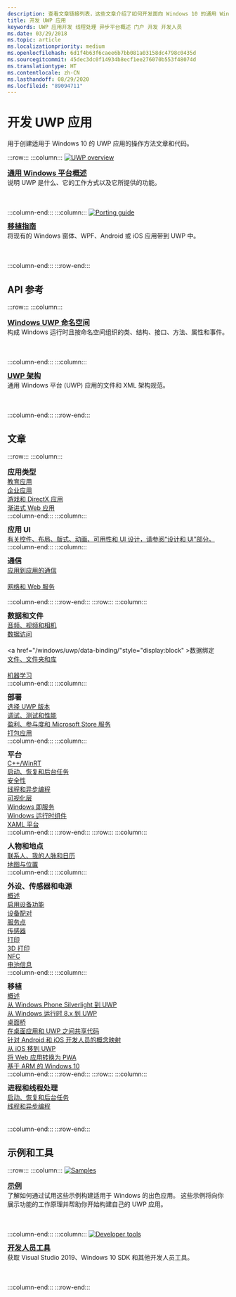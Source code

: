 ```yaml
---
description: 查看文章链接列表，这些文章介绍了如何开发面向 Windows 10 的通用 Windows 平台 (UWP) 应用，还提供了概述、示例和 API 参考。
title: 开发 UWP 应用
keywords: UWP 应用开发 线程处理 异步平台概述 门户 开发 开发人员
ms.date: 03/29/2018
ms.topic: article
ms.localizationpriority: medium
ms.openlocfilehash: 6d1f4b63f6caee6b7bb081a03158dc4798c0435d
ms.sourcegitcommit: 45dec3dc0f14934b8ecf1ee276070b553f48074d
ms.translationtype: HT
ms.contentlocale: zh-CN
ms.lasthandoff: 08/29/2020
ms.locfileid: "89094711"
---
```

# <a name="develop-uwp-apps"></a>开发 UWP 应用

用于创建适用于 Windows 10 的 UWP 应用的操作方法文章和代码。

:::row:::
    :::column:::
        <a href="/windows/uwp/get-started/universal-application-platform-guide">
            <img src="https://docs.microsoft.com//media/hubs/windows/win_developer-uwp.svg" alt="UWP overview" />
        </a><br/>
        <h3 style="margin-top: 10px; margin-bottom: 0px"><a href="/windows/uwp/get-started/universal-application-platform-guide">通用 Windows 平台概述</a></h3>
        <p style="margin-top: 0px; margin-bottom: 50px">说明 UWP 是什么、它的工作方式以及它所提供的功能。</p>
    :::column-end:::
    :::column:::
        <a href="/windows/uwp/porting/index">
            <img src="https://docs.microsoft.com/media/illustrations/teams-fast-track.svg" alt="Porting guide" />
        </a><br/>
        <h3 style="margin-top: 10px; margin-bottom: 0px"><a href="/windows/uwp/porting/index">移植指南</a></h3>
        <p style="margin-top: 0px; margin-bottom: 50px">将现有的 Windows 窗体、WPF、Android 或 iOS 应用带到 UWP 中。</p>
    :::column-end:::
:::row-end:::

<!-- <ul class="panelContent cardsH" style="margin-left: 1px">
    <li>
        <a href="/windows/uwp/get-started/universal-application-platform-guide" style="display:block">
        <div class="cardSize">
            <div class="cardPadding">
                <div class="card">
                    <div class="cardImageOuter">
                        <div class="cardImage" style="background-color: #f2f2f2">                 
                            <img src="https://docs.microsoft.com//media/hubs/windows/win_developer-uwp.svg" alt="UWP overview"/>
                        </div>
                    </div>
                    <div class="cardText">
                        <h3>Overview of the Universal Windows Platform</h3>
                        <p>An explanation of what UWP is, how it works, and the features it provides.</p>
                    </div>
                </div>
            </div>
        </div>
        </a>
    </li>
    <li>
        <a href="/windows/uwp/porting/index" style="display:block">
        <div class="cardSize">
            <div class="cardPadding">
                <div class="card">
                    <div class="cardImageOuter">
                        <div class="cardImage" style="background-color: #f2f2f2">                
                            <img src="https://docs.microsoft.com/media/illustrations/teams-fast-track.svg" alt="Porting guide" />
                        </div>
                    </div>                
                    <div class="cardText">
                        <h3>Porting guide</h3>
                        <p>Bring your existing Windows Forms, WPF, Android, or iOS app to UWP. </p>
                    </div>
                </div>
            </div>
        </div>
        </a>
    </li>                 
</ul> -->

## <a name="api-reference"></a>API 参考

:::row:::
    :::column:::
        <h3 style="margin-top: 10px; margin-bottom: 0px"><a href="/uwp/api">Windows UWP 命名空间</a></h3>
        <p style="margin-top: 0px; margin-bottom: 50px">构成 Windows 运行时且按命名空间组织的类、结构、接口、方法、属性和事件。</p>
    :::column-end:::
    :::column:::
        <h3 style="margin-top: 10px; margin-bottom: 0px"><a href="/uwp/schemas/">UWP 架构</a></h3>
        <p style="margin-top: 0px; margin-bottom: 50px">通用 Windows 平台 (UWP) 应用的文件和 XML 架构规范。</p>
    :::column-end:::
:::row-end:::

<!-- <ul class="panelContent cardsH" style="margin-left: 1px">
    <li>
        <a href="/uwp/api" style="display:block">
        <div class="cardSize">
            <div class="cardPadding">
                <div class="card">
                    <div class="cardText">
                        <h3>Windows UWP namespaces</h3>
                        <p>The classes, structures, interfaces, methods, properties, and events that make up the Windows Runtime, organized by namespace.</p>
                    </div>
                </div>
            </div>
        </div>
        </a>
    </li>
    <li>
        <a href="/uwp/schemas/" style="display:block">
        <div class="cardSize">
            <div class="cardPadding">
                <div class="card">
                    <div class="cardText">
                        <h3>Schemas for UWP</h3>
                        <p>File and XML schema specifications for Universal Windows Platform (UWP) apps. </p>
                    </div>
                </div>
            </div>
        </div>
        </a>
    </li>                 
</ul> -->

## <a name="articles"></a>文章

:::row:::
    :::column:::
        <h3 style="margin-top: 10px; margin-bottom: 0px">应用类型</h3>
        <a href="/windows/uwp/apps-for-education/">教育应用</a><br/>
        <a href="/windows/uwp/enterprise/">企业应用</a><br/>
        <a href="/windows/uwp/gaming/">游戏和 DirectX 应用</a><br/>
        <a href="/microsoft-edge/progressive-web-apps">渐进式 Web 应用</a><br/>
    :::column-end:::
    :::column:::
        <h3 style="margin-top: 10px; margin-bottom: 0px">应用 UI</h3>
        <a href="https://developer.microsoft.com/windows/apps/design">有关控件、布局、版式、动画、可用性和 UI 设计，请参阅“设计和 UI”部分。</a><br/>
    :::column-end:::
    :::column:::
        <h3 style="margin-top: 10px; margin-bottom: 0px">通信</h3>
        <a style="display:block" href="/windows/uwp/app-to-app/">应用到应用的通信</a><br/>
        <a style="display:block" href="/windows/uwp/networking/">网络和 Web 服务</a><br/>
    :::column-end:::
:::row-end:::
:::row:::
    :::column:::
        <h3 style="margin-top: 10px; margin-bottom: 0px">数据和文件</h3>
        <a href="/windows/uwp/audio-video-camera/">音频、视频和相机</a><br/>
        <a href="/windows/uwp/data-access/" style="display:block" >数据访问</a><br/>
        <a href="/windows/uwp/data-binding/"style="display:block" >数据绑定</a><br/>
        <a href="/windows/uwp/files/" style="display:block" >文件、文件夹和库</a><br/>
        <a href="/windows/uwp/machine-learning/">机器学习</a><br/>
    :::column-end:::
    :::column:::
        <h3 style="margin-top: 10px; margin-bottom: 0px">部署</h3>
        <a href="/windows/uwp/updates-and-versions/choose-a-uwp-version">选择 UWP 版本</a><br/>
        <a href="/windows/uwp/debug-test-perf/">调试、测试和性能</a><br/>
        <a href="/windows/uwp/monetize/">盈利、参与度和 Microsoft Store 服务</a><br/>
        <a href="/windows/uwp/packaging/">打包应用</a><br/>
    :::column-end:::
    :::column:::
        <h3 style="margin-top: 10px; margin-bottom: 0px">平台</h3>
        <a href="/windows/uwp/cpp-and-winrt-apis/">C++/WinRT</a><br/>
        <a href="/windows/uwp/launch-resume/">启动、恢复和后台任务</a><br/>
        <a href="/windows/uwp/security/">安全性</a><br/>
        <a href="/windows/uwp/threading-async/">线程和异步编程</a><br/>
        <a href="/windows/uwp/composition/visual-layer">可视化层</a><br/>
        <a href="/windows/uwp/updates-and-versions/application-development-for-windows-as-a-service">Windows 即服务</a><br/>
        <a href="/windows/uwp/winrt-components/">Windows 运行时组件</a><br/>
        <a href="/windows/uwp/xaml-platform/">XAML 平台</a><br/>
    :::column-end:::
:::row-end:::
:::row:::
    :::column:::
        <h3 style="margin-top: 10px; margin-bottom: 0px">人物和地点</h3>
        <a href="/windows/uwp/contacts-and-calendar/">联系人、我的人脉和日历</a><br/>
        <a href="/windows/uwp/maps-and-location/">地图与位置</a><br/>
    :::column-end:::
    :::column:::
        <h3 style="margin-top: 10px; margin-bottom: 0px">外设、传感器和电源</h3>
        <a href="/windows/uwp/contacts-and-calendar/">概述</a><br/>
        <a href="/windows/uwp/devices-sensors/enable-device-capabilities">启用设备功能</a><br/>
        <a href="/windows/uwp/devices-sensors/pair-devices">设备配对</a><br/>
        <a href="/windows/uwp/devices-sensors/point-of-service">服务点</a><br/>
        <a href="/windows/uwp/devices-sensors/sensors">传感器</a><br/>
        <a href="/windows/uwp/devices-sensors/printing-and-scanning">打印</a><br/>
        <a href="/windows/uwp/devices-sensors/3d-printing">3D 打印</a><br/>
        <a href="/windows/uwp/devices-sensors/nfc">NFC</a><br/>
        <a href="/windows/uwp/devices-sensors/get-battery-info">电池信息</a><br/>
    :::column-end:::
    :::column:::
        <h3 style="margin-top: 10px; margin-bottom: 0px">移植</h3>
        <a href="/windows/uwp/porting/">概述</a><br/>
        <a href="/windows/uwp/porting/wpsl-to-uwp-root">从 Windows Phone Silverlight 到 UWP</a><br/>
        <a href="/windows/uwp/porting/w8x-to-uwp-root">从 Windows 运行时 8.x 到 UWP</a><br/>
        <a href="/windows/uwp/porting/desktop-to-uwp-root">桌面桥</a><br/>
        <a href="/windows/uwp/porting/desktop-to-uwp-migrate">在桌面应用和 UWP 之间共享代码</a><br/>
        <a href="/windows/uwp/porting/android-ios-uwp-map">针对 Android 和 iOS 开发人员的概念映射</a><br/>
        <a href="/windows/uwp/porting/ios-to-uwp-root">从 iOS 移到 UWP</a><br/>
        <a href="/microsoft-edge/progressive-web-apps">将 Web 应用转换为 PWA</a><br/>
        <a href="/windows/uwp/porting/apps-on-arm">基于 ARM 的 Windows 10</a><br/>
    :::column-end:::
:::row-end:::
:::row:::
    :::column:::
        <h3 style="margin-top: 10px; margin-bottom: 0px">进程和线程处理</h3>
        <a href="/windows/uwp/launch-resume/">启动、恢复和后台任务</a><br/>
        <a href="/windows/uwp/threading-async/">线程和异步编程</a><br/><br/><br/>
    :::column-end:::
:::row-end:::


 ## <a name="samples-and-tools"></a>示例和工具

 :::row:::
    :::column:::
        <a href="https://developer.microsoft.com/windows/samples">
            <img src="https://docs.microsoft.com/media/illustrations/sql-database-develop.svg" alt="Samples" />
        </a><br/>
        <h3 style="margin-top: 10px; margin-bottom: 0px"><a href="https://developer.microsoft.com/windows/samples">示例</a></h3>
        <p style="margin-top: 0px; margin-bottom: 50px">了解如何通过试用这些示例构建适用于 Windows 的出色应用。 这些示例将向你展示功能的工作原理并帮助你开始构建自己的 UWP 应用。</p>
    :::column-end:::
    :::column:::
        <a href="https://developer.microsoft.com/windows/downloads">
            <img src="https://docs.microsoft.com/media/illustrations/sql-get-started-download.svg" alt="Developer tools" />
        </a><br/>
        <h3 style="margin-top: 10px; margin-bottom: 0px"><a href="https://developer.microsoft.com/windows/downloads">开发人员工具</a></h3>
        <p style="margin-top: 0px; margin-bottom: 50px">获取 Visual Studio 2019、Windows 10 SDK 和其他开发人员工具。</p>
    :::column-end:::
:::row-end:::
